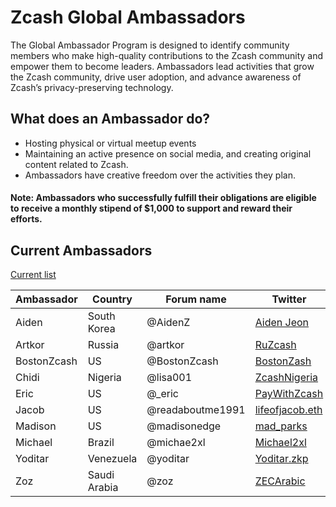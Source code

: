 # Zcash Global Ambassadors


The Global Ambassador Program is designed to identify community members who make high-quality contributions to the Zcash community and empower them to become leaders. Ambassadors lead activities that grow the Zcash community, drive user adoption, and advance awareness of Zcash’s privacy-preserving technology.

## What does an Ambassador do?

  * Hosting physical or virtual meetup events
  * Maintaining an active presence on social media, and creating original content related to Zcash.
  * Ambassadors have creative freedom over the activities they plan. 
  
  #### Note: Ambassadors who successfully fulfill their obligations are eligible to receive a monthly stipend of $1,000 to support and reward their efforts.
  
## Current Ambassadors

  [Current list](https://forum.zcashcommunity.com/t/the-global-ambassador-program/41070/120)
  
  | Ambassador | Country | Forum name| Twitter |
| ----------- | ----------- | ----------- | ----------- |
| Aiden       | South Korea | @AidenZ     | [Aiden Jeon](https://twitter.com/zaos1004) |
| Artkor      | Russia      | @artkor     | [RuZcash](https://twitter.com/RuZcash) |
| BostonZcash | US          | @BostonZcash| [BostonZash](https://twitter.com/BostonZcash) |
| Chidi       | Nigeria     | @lisa001    | [ZcashNigeria](https://twitter.com/ZcashNigeria) |
| Eric        | US          | @_eric      | [PayWithZcash](https://twitter.com/paywithzcash) |
| Jacob       | US          | @readaboutme1991| [lifeofjacob.eth](https://twitter.com/readaboutme1991) |
| Madison     | US          | @madisonedge| [mad_parks](https://twitter.com/mad_parks) |
| Michael     | Brazil      | @michae2xl  | [Michael2xl](https://twitter.com/michae2xl) |
| Yoditar     | Venezuela   | @yoditar    | [Yoditar.zkp](https://twitter.com/yoditarX) |
| Zoz         | Saudi Arabia| @zoz        | [ZECArabic](https://twitter.com/ZozNotorious) |


 

